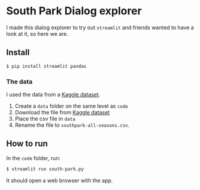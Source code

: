 # South Park Dialog explorer

I made this dialog explorer to try out `streamlit` and friends wanted to have
a look at it, so here we are.

## Install

```sh
$ pip install streamlit pandas
```

### The data

I used the data from a [Kaggle dataset](https://www.kaggle.com/tovarischsukhov/southparklines).

1. Create a `data` folder on the same level as `code`
2. Download the file from [Kaggle dataset](https://www.kaggle.com/tovarischsukhov/southparklines)
3. Place the csv file in `data`
4. Rename the file to `southpark-all-seasons.csv`.

## How to run

In the `code` folder, run:

```sh
$ streamlit run south-park.py
```

It should open a web browser with the app.
